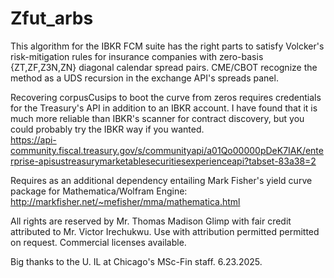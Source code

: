 # Zfut_arbs

This algorithm for the IBKR FCM suite has the right parts to satisfy Volcker's risk-mitigation rules for insurance companies with zero-basis {ZT,ZF,Z3N,ZN} diagonal calendar spread pairs. CME/CBOT recognize the method as a UDS recursion in the exchange API's spreads panel. 

Recovering corpusCusips to boot the curve from zeros requires credentials for the Treasury's API in addition to an IBKR account. I have found that it is much more reliable than IBKR's scanner for contract discovery, but you could probably try the IBKR way if you wanted.  
https://api-community.fiscal.treasury.gov/s/communityapi/a01Qo00000pDeK7IAK/enterprise-apisustreasurymarketablesecuritiesexperienceapi?tabset-83a38=2

Requires as an additional dependency entailing Mark Fisher's yield curve package for Mathematica/Wolfram Engine:
http://markfisher.net/~mefisher/mma/mathematica.html

All rights are reserved by Mr. Thomas Madison Glimp with fair credit attributed to Mr. Victor Irechukwu.
Use with attribution permitted permitted on request. Commercial licenses available.

Big thanks to the U. IL at Chicago's MSc-Fin staff.
6.23.2025.
